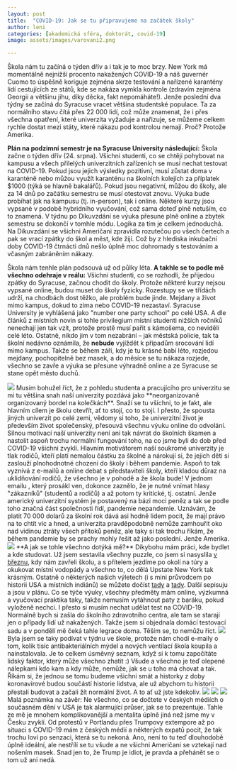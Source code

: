 ```yaml
---
layout: post
title:  "COVID-19: Jak se tu připravujeme na začátek školy"
author: leni
categories: [akademická sféra, doktorát, covid-19]
image: assets/images/varovani2.png

---
```


Škola nám tu začíná o týden dřív a i tak je to moc brzy. New York má momentálně nejnižší procento nakažených COVID-19 a náš guvernér Cuomo to úspěšně koriguje zejména skrze testování a nařízené karantény lidí cestujících ze států, kde se nakáza vymkla kontrole (zdravím zejména Georgii a většinu jihu, díky děcka, fakt nepomáháte!). Jenže poslední dva týdny se začíná do Syracuse vracet většina studentské populace. Ta za normálního stavu čítá přes 22 000 lidí, což může znamenat, že i přes všechna opatření, které univerzita vyžaduje a nařizuje, se můžeme celkem rychle dostat mezi státy, které nákazu pod kontrolou nemají. Proč? Protože Amerika.

**Plán na podzimní semestr je na Syracuse University následující:** Škola začne o týden dřív (24. srpna). Všichni studenti, co se chtějí pohybovat na kampusu a všech přilelých univerzitních zařízeních se musí nechat testovat na COVID-19. Pokud jsou jejich výsledky pozitivní, musí zůstat doma v karanténě nebo můžou využít karanténu na školních kolejích za příplatek $1000 (týká se hlavně bakalářů). Pokud jsou negativní, můžou do školy, ale za 14 dnů po začátku semestru se musí otestovat znovu. Výuka bude probíhat jak na kampusu (tj. in-person), tak i online. Některé kurzy jsou vypsané v podobě hybridního vyučování, což sama doteď plně netuším, co to znamená. V týdnu po Díkuvzdání se výuka přesune plně online a zbytek semestru se dokončí v tomhle módu. Logika za tím je celkem jednoduchá. Na Díkuvzdání se všichni Američani zpravidla rozutečou po všech čertech a pak se vrací zpátky do škol a měst, kde žijí. Což by z hlediska inkubační doby COVID-19 čtrnácti dnů nešlo úplně moc dohromady s testováním a včasným zabráněním nákazy. 

Škola nám tenhle plán podsouvá už od půlky léta. **A takhle se to podle mě všechno odehraje v reálu:** Všichni studenti, co se rozhodli, že přijedou zpátky do Syracuse, začnou chodit do školy. Protože některé kurzy nejsou vypsané online, budou muset do školy fyzicky. Rozestupy se ve třídách udrží, na chodbách dost těžko, ale problém bude jinde. Mejdany a život mimo kampus, dokud to zima nebo COVID-19 nezastaví. Syracuse University je vyhlášená jako "number one party school" po celé USA. A dle článků z místních novin si tohle privilegium místní studenti nižších ročníků nenechají jen tak vzít, protože prostě musí pařit s kámošema, co neviděli celé léto. Ostatně, nikdo jim v tom nezabrání – jak městská policie, tak ta školní nedávno oznámila, že **nebude** vyjíždět k případům srocování lidí mimo kampus. Takže se během září, kdy je tu krásné babí léto, rozjedou mejdany, pochopitelně bez masek, a do měsíce se tu nákaza rozjede, všechno se zavře a výuka se přesune výhradně online a ze Syracuse se stane opět město duchů.

<img src="/assets/images/stickers.png">
Musím bohužel říct, že z pohledu studenta a pracujícího pro univerzitu se mi tu většina snah naší univerzity pozdává jako **neorganizovaně organizovaný bordel na kolečkách**. Snaží se tu všichni, to je fakt, ale hlavním cílem je školu otevřít, ať to stojí, co to stojí. I přesto, že spousta jiných univerzit po celé zemi, vědomy si toho, že univerzitní život je především život společenský, přesouvá všechnu výuku online do odvolání. Silnou motivací naší univerzity není ani tak návrat do školních škamen a nastolit aspoň trochu normální fungování toho, na co jsme byli do dob před COVID-19 všichni zvyklí. Hlavním motivátorem naší soukromé univerzity je tlak rodičů, kteří platí nemalou částku za školné a nárokují si, že jejich děti si zaslouží plnohodnotné chození do školy i během pandemie. Aspoň to tak vyznívá z e-mailů a online debat s představiteli školy, kteří kladou důraz na uklidňování rodičů, že všechno je v pohodě a že škola bude! V jednom emailu , který prosákl ven, dokonce zaznělo, že je nutné vnímat hlasy "zákazníků" (studentů a rodičů) a až potom ty kritické, tj. ostatní. Jenže americký univerzitní systém je postavený na bázi moci peněz a tak se podle toho značná část společnosti řídí, pandemie nepandemie.  Uznávám, že platit 70 000 dolarů za školní rok dává asi hodně lidem pocit, že mají právo na to chtít víc a hned, a univerzita pravděpodobně nemůže zamhouřit oko nad vidinou ztráty všech přítoků peněz, ale taky si tak trochu říkám, že během pandemie by se prachy mohly řešit až jako poslední. Jenže Amerika.

<img src="/assets/images/morestickers.png">
**A jak se tohle všechno dotýká mě?** Díkybohu mám práci, kde bydlet a kde studovat. Už jsem sestavila všechny puzzle, co jsem si nasyslila <a href="https://doktoratvnewyorku.github.io/phd-v-dobe-koronove/">v březnu</a>, kdy nám zavřeli školu, a s přítelem jezdíme po okolí na túry a okukovat místní vodopády a všechno to, co dělá Upstate New York tak krásným. Ostatně o některých našich výletech (i s mini průvodcem po historii USA a místních indiánů) se můžete dočíst <a href="https://doktoratvnewyorku.github.io/chittenango-falls/">tady</a> a <a href="https://doktoratvnewyorku.github.io/taughannock-falls/">tady</a>. Další sepisuju a jsou v plánu. Co se týče výuky, všechny předměty mám online, výzkumná a vyučovací praktika taky, takže nemusím vytáhnout paty z baráku, pokud vyloženě nechci. I přesto si musím nechat udělat test na COVID-19. Normálně bych si zašla do školního zdravotního centra, ale tam se starají jen o případy lidí už nakažených. Takže jsem si objednala domácí testovací sadu a v pondělí mě čeká tahle legrace doma. Těším se, to nemůžu říct.

<img src="assets/images/testovani.png">
Byla jsem se taky podívat v týdnu ve škole, protože nám chodí e-maily o tom, kolik tisíc antibakteriálních mýdel a nových ventilací škola koupila a nainstalovala. Je to celkem úsměvný seznam, když si k tomu započítáte lidský faktor, který může všechno zhatit :) Všude a všechno je teď olepené nálepkami kdo kam a kdy může, nemůže, jak se u toho má chovat a tak. Říkám si, že jednou se tomu budeme všichni smát a historky z doby koronavirové budou součástí historie lidstva, ale už abychom tu historii přestali budovat a začali žít normální život. A to ať už jste kdekoliv.

<img src="assets/images/mydesk.png">
<img src="assets/images/ufokruhy.png">
<img src="assets/images/varovani.png">
Malá poznámka na závěr: Ne všechno, co se dočtete v českých médiích o současném dění v USA je tak alarmující průser, jak se to prezentuje. Tahle ze mě je mnohem komplikovanější a mentalita úplně jiná než jsme my v Česku zvyklí. Od protestů v Portlandu přes Trumpovy extempore až po situaci s COVID-19 mám z českých médií a některých expatů pocit, že tak trochu loví po senzaci, která se tu nekoná. Ano, není to tu teď dlouhodobě úplně ideální, ale nestřílí se tu všude a ne všichni Američani se vztekají nad nošením masek. Snad jen to, že Trump je idiot, je pravda a přehánět se o tom už ani nedá.
